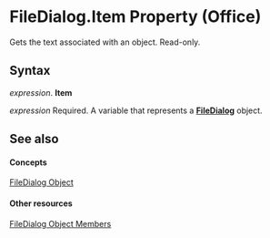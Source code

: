 
# FileDialog.Item Property (Office)

Gets the text associated with an object. Read-only.


## Syntax

 _expression_. **Item**

 _expression_ Required. A variable that represents a **[FileDialog](71a030f2-3b02-21e1-c156-0514ff5eddb7.md)** object.


## See also


#### Concepts


[FileDialog Object](71a030f2-3b02-21e1-c156-0514ff5eddb7.md)
#### Other resources


[FileDialog Object Members](b6b7e87e-9420-0649-2feb-6d8f36bb53bc.md)